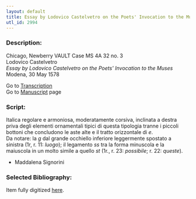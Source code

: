 ```yaml
---
layout: default
title: Essay by Lodovico Castelvetro on the Poets' Invocation to the Muses
utl_id: 2994
---
```


###  Description:

Chicago, Newberry VAULT Case MS 4A 32 no. 3<br>
Lodovico Castelvetro<br>
_Essay by Lodovico Castelvetro on the Poets' Invocation to the Muses_<br>
Modena, 30 May 1578

Go to [Transcription](https://centerfordigitalhumanities.github.io/Newberry-Italian-paleography/transcription/039)<br>
Go to [Manuscript](https://centerfordigitalhumanities.github.io/Newberry-Italian-paleography/www/record.html?id=039) page 

###  Script:

Italica regolare e armoniosa, moderatamente corsiva, inclinata a destra priva degli elementi ornamentali tipici di questa tipologia tranne i piccoli bottoni che concludono le aste alte e il tratto orizzontale di _e_.<br>
Da notare: la _g_ dal grande occhiello inferiore leggermente spostato a sinistra (1r, r. 11: _luogo_); il legamento _ss_ tra la forma minuscola e la maiuscola in un molto simile a quello _st_ (1r., r. 23: _possibile_; r. 22: _queste_).<br>
- Maddalena Signorini

###  Selected Bibliography:

Item fully digitized [here](http://digcoll.newberry.org/#/item/ia-case_ms_4a_32_no_01). 

